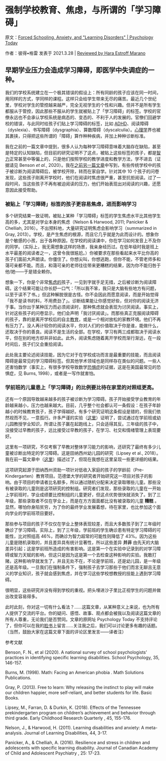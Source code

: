 # 强制学校教育、焦虑，与所谓的「学习障碍」

原文：[Forced Schooling, Anxiety, and "Learning Disorders" | Psychology Today](https://www.psychologytoday.com/us/blog/freedom-learn/202103/forced-schooling-anxiety-and-learning-disorders)

作者：彼得•格雷  发表于 2021.3.28 | [ Reviewed by Hara Estroff Marano](https://www.psychologytoday.com/us/docs/editorial-process)

## 早期学业压力会造成学习障碍，即医学中失调症的一种。

我们的学校系统建立在一个极其错误的假设上：所有同龄的孩子应该在同一时间，用同样的方式，学同样的课程。这样只会给学生带来无尽的痛苦。最近几个世纪里，学校对学生的管控越来越严，完全无视学生的个性和兴趣。但并不是所有学生都服从于管控，因此那些不服从的学生就被贴上了「学习障碍」的标签。学校的官僚永远也不会承认学校系统是病态的、变态的、不利于人的发展的。官僚们回避学校的错误，与此同时给孩子们贴上学习障碍的标签，比如 [ADHD](https://www.psychologytoday.com/us/basics/adhd)、阅读障碍（dyslexia）、书写障碍（dysgraphia）、算数障碍（dyscalculia）。[心理学](https://www.psychologytoday.com/us/basics/psychiatry)界也被其裹挟，只得把这些所谓的「障碍」算作种种疾病，并加上种种诊断标准。

我在之前的一篇文章中提到，很多人认为每种学习障碍意味着大脑存在缺陷，甚至是特定的认知缺陷，但目前的研究证明不了这点，被贴上这些标签的孩子，都是[智力](https://www.psychologytoday.com/us/basics/intelligence)正常甚至中等偏上的，只是他们按照学校的教学进度和教学方法，学不进去（证据请见 Benson *et al.*, 2020）。我在[之前另一篇文章](https://www.psychologytoday.com/us/blog/freedom-learn/202012/how-dyslexic-kids-learn-read-when-removed-school)中写到，有些传统学校中的孩子被诊断为阅读障碍后，被学校开除，转而在家自学。针对其中 10 个孩子的问卷发现，这些孩子刚离开学校时，他们在阅读时焦虑很严重，甚至抗拒阅读。过了一段时间，当这些孩子不再有被迫阅读的压力，他们开始表现出对阅读的兴趣，还愿意因此接受帮助。

### 被贴上「学习障碍」标签的孩子更容易焦虑，进而影响学习

多个研究结果一致证明，被贴上某种「学习障碍」标签的学生焦虑水平比其他学生高的多，尤其是对学业本身的焦虑（Nelson & Harwood, 2011; Panicker & Chelliah, 2016）。不出预料地，大量研究证明焦虑会影响学习（summarized in Gray, 2013）。学校，是产生焦虑的根源，而且它几乎就是为此而设计的。想象你是个敏感的小孩，出于各种原因，在学校的阅读课中，你在学习如何发音上不及你的同学。（实际上，我无需想象这样的场景，我亲身经历过。在低年级时我是班上水平最差的阅读者之一，这曾令我很尴尬。）你被要求在那些看起来水平比你高的孩子们面前大声朗读。你僵住了。你想尖叫，你想逃跑，但你不能，不管老师多和蔼可亲都不能。而且，和蔼可亲的老师往往带来更糟糕的结果，因为你不能归咎于他/她——于是错全赖你。

想象一下，你是个非常[焦虑的](https://www.psychologytoday.com/us/basics/anxiety)孩子，一见到字就手足无措，之后被诊断为阅读障碍。这个结果可能让你长舒一口气：「所以我不笨，我只是大脑有些地方有问题，以至于读不了书。」但这种解脱很是古怪。你不会因此而愿意阅读，而是开始觉得「我不是读书的料，不用费劲了」。诊断结果能让你感觉好些，但对你的阅读无济于事。当你出于某种压力而必须阅读时，那种焦虑就会表现为讨厌阅读。事实上，针对这些孩子的问卷显示，他们会声明「我讨厌阅读」。而那些真正克服阅读障碍的孩子，靠的是离开学校后的自主[教育](https://www.psychologytoday.com/us/basics/education)，或是一个相对放松的家教环境。他们不再有压力了。没人再计较你的阅读水平，你对人们的价值取决于你是谁，能做什么，还取决于你的善良。阅读不是生活的全部。在学校，学习有两三成都取决于阅读水平，但在别的地方却并非如此。此外，阅读焦虑随着离开学校而渐行渐远，在一段时间后，孩子们又会重拾阅读。

此处我主要论述阅读技能，因为它对于在学校成功而言是最重要的技能，而且阅读障碍是最常见的学习障碍标签。但其他学术领域也是同样存在类似的问题。一些人还害怕数学（事实上，有很多学校导致数学[恐惧症](https://www.psychologytoday.com/us/basics/fear)的证据，这是在美国最常见的恐惧症，见 Burns, 1998），或者是一写作就害怕。

### 学前班的儿童患上「学习障碍」的比例要比待在家里的对照组更高。

还有一个原因导致越来越多的孩子被诊断为学习障碍。孩子开始接受学业教育的年龄越来越小，压力也越来越大。目前，几乎整个社会都认可一条假设：在孩子年龄越小的时候教育孩子，孩子学得越好。有多个研究证明这条假设是错的，但我们依然视而不见，一意孤行。许多严谨的实验（[这里](https://www.psychologytoday.com/us/blog/freedom-learn/201505/early-academic-training-produces-long-term-harm)）证明了，尝试通过在学前班或幼儿园教授学业知识，所谓让孩子赢在起跑线上，只会适得其反。三年级的孩子中，没接受过早教的孩子，远比接受过早教的孩子，在学习、社交和情绪管理上表现要好。

这里有一项研究，不仅考察了早教对整体学习能力的影响，还研究了最终有多少儿童被诊断出特定的学习障碍。这是田纳西州幼儿园的研究（Lipsey et al., 2018）。我在前一篇文章中（[这里](https://www.psychologytoday.com/us/blog/freedom-learn/202002/head-start-s-value-lies-in-care-not-academic-training)）描述过了，但现在我想在这里呈现一些更详细的结果。

这项研究起源于田纳西州资助一项针对低收入家庭的孩子的学龄前（Pre-Kindergarten）教育项目。范德堡大学的研究者开始研究这一项目对孩子的影响。由于项目的申请者比名额多，所以通过随机分配来决定录取哪些儿童。那些没有被录取的儿童则是这项研究的控制组。研究者们发现，那些录取的儿童在一开始上学前班时，学业成绩要比控制组的儿童更好，但这点优势很快就消失了。到了三年级，那些录取者不仅在学业上，而是在方方面面都比没有被录取的儿童 **糟糕** 。显然，哪怕你身陷贫穷，为了你的最终学业发展着想，待在家里，也比参加这个面向学业的学前班项目要好。

那些参与项目的孩子不仅仅在学业上整体表现较差，而且大多数孩子到了三年级时确诊了学习障碍。实际上，到了三年级，学前班的学生确诊患有特定学习障碍的可能性，比对照组高 46%，而确诊为智力超常的可能性则降低了 43%。因为这些儿童是随机录取的，并且差异具有统计显著性，所以这些差异 **并非** 由先天的大脑差异引起；这是学前班所造成的有害影响。这是第一个在实验中记录到的对学习障碍或智力天赋的影响，但这只是因为这是第一个去检查这种影响的实验。我敢打赌，这种影响早就发生了，并且无处不在，不论是学前班，还是幼儿园，是一年级还是高年级。一旦我们在强制条件下，强制孩子去学习那些于他们而言无聊且无意义的学业知识，孩子就会感到焦虑，并在学习这些学校想教授的技能上遇到学习障碍。

很明显，这些研究并没有得到学校的重视。把头埋进沙子里比正视学生的问题并做出改变容易得多。

此时此刻，你对这一切有什么看法？……这篇文章，从某种意义上来说，也为所有人提供了交流的平台。你的疑问、感悟、故事、观点都会被我以及阅读这篇文章的所有人尊重，无论我们是否赞同。文章的原网址 Psychology Today 不支持评论了，但你可以在我的[脸书](https://www.facebook.com/peter.gray.3572)上留言……关注我之后，我们可以讨论更多有趣的话题。（当然，鼓励大家在这篇文章下面的评论区里发言——译者注）

参考文献

Benson, F. N., et al (2020). A national survey of school psychologists’ practices in identifying specific learning disabilities. School Psychology, 35, 146-157.

Burns, M. (1998). Math: Facing an American phobia . Math Solutions Publications.

Gray, P. (2013). Free to learn: Why releasing the instinct to play will make our children happier, more self-reliant, and better students for life. Basic Books.

Lipsey, M., Farran, D. & Durkin, K. (2018). Effects of the Tennessee prekindergarten program on children’s achievement and behavior through third grade. Early Childhood Research Quarterly , 45, 155-176.

Nelson, J., & Harwood, H. (2011). Learning disabilities and anxiety: A meta-analysis. Journal of Learning Disabilities, 44, 3-17.

Panicker, A., & Chelliah, A. (2016). Resilience and stress in children and adolescents with specific learning disability. Journal of Canadian Academy of Child and Adolescent Psychiatry , 25: 17-23.